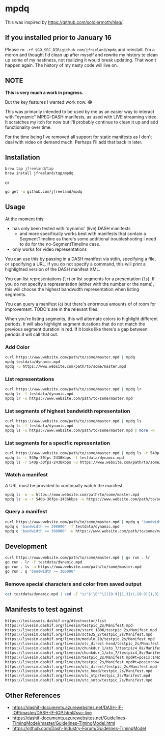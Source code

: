 # mpdq

This was inspired by https://github.com/soldiermoth/hlsq/.

## If you installed prior to January 16

Please `rm -rf $GO_SRC_DIR/github.com/jfreeland/mpdq` and reinstall. I'm a moron and thought I'd clean up after myself and rewrite my history to clean up some of my nastiness, not realizing it would break updating. That won't happen again. The history of my nasty code will live on.

## NOTE

**This is very much a work in progress.**

But the key features I wanted work now. 😂

This was primarily intended to be used by me as an easier way to interact with "dynamic" MPEG-DASH manifests, as used with LIVE streaming video. It scratches my itch for now but I'll probably continue to clean it up and add functionality over time.

For the time being I've removed all support for static manifests as I don't deal with video on demand much. Perhaps I'll add that back in later.

## Installation

```sh
brew tap jfreeland/tap
brew install jfreeland/tap/mpdq
```

or

```sh
go get -u github.com/jfreeland/mpdq
```

## Usage

At the moment this:

- has only been tested with 'dynamic' (live) DASH manifests
  - and more specifically works best with manifests that contain a SegmentTimeline as there's some additional troubleshooting I need to do for the no-SegmentTimeline case.
- only works for video representations

You can use this by passing in a DASH manifest via stdin, specifying a file, or specifying a URL. If you do not specify a command, this will print a highlighted version of the DASH manifest XML.

You can list representations (`lr`) or list segments for a presentation (`ls`). If you do not specify a representation (either with the number or the name), this will choose the highest bandwidth representation when listing segments.

You can query a manifest (`q`) but there's enormous amounts of of room for improvement. TODO's are in the relevant files.

When you're listing segments, this will alternate colors to highlight different periods. It will also highlight segment durations that do not match the previous segment duration in red. If it looks like there's a gap between periods it will call that out.

### Add Color

```sh
curl https://www.website.com/path/to/some/master.mpd | mpdq
mpdq testdata/dynamic.mpd
mpdq -u https://www.website.com/path/to/some/master.mpd
```

### List representations

```sh
curl https://www.website.com/path/to/some/master.mpd | mpdq lr
mpdq lr -f testdata/dynamic.mpd
mpdq lr -u https://www.website.com/path/to/some/master.mpd
```

### List segments of highest bandwidth representation

```sh
curl https://www.website.com/path/to/some/master.mpd | mpdq ls
mpdq ls -f testdata/dynamic.mpd
mpdq ls -u https://www.website.com/path/to/some/master.mpd | more -R
```

### List segments for a specific representation

```sh
curl https://www.website.com/path/to/some/master.mpd | mpdq ls -r 540p-30fps-2436kbps
mpdq ls -r 540p-30fps-2436kbps -f testdata/dynamic.mpd
mpdq ls -r 540p-30fps-2436kbps -u https://www.website.com/path/to/some/master.mpd | more -R
```

### Watch a manifest

A URL must be provided to continually watch the manifest.

```sh
mpdq ls -w -u https://www.website.com/path/to/some/master.mpd
mpdq ls -w -r 540p-30fps-2436kbps -u https://www.website.com/path/to/some/master.mpd
```

### Query a manifest

```sh
curl https://www.website.com/path/to/some/master.mpd | mpdq q 'bandwidth >= 300000'
mpdq q 'bandwidth >= 300000' -f testdata/dynamic.mpd
mpdq q 'bandwidth >= 300000' -u https://www.website.com/path/to/some/master.mpd
```

## Development

```sh
curl https://www.website.com/path/to/some/master.mpd | go run . lr
go run . lr -f testdata/dynamic.mpd
go run . ls -u https://www.website.com/path/to/some/master.mpd
go run . q 'bandwidth >= 300000'
```

### Remove special characters and color from saved output

```sh
cat testdata/dynamic.mpd | sed -E "s/"$'\E'"\[([0-9]{1,3}((;[0-9]{1,3})*)?)?[m|K]//g" > d.mpd
```

## Manifests to test against

```sh
https://testassets.dashif.org/#testvector/list
https://livesim.dashif.org/livesim/testpic_2s/Manifest.mpd
https://livesim.dashif.org/livesim/start_1800/testpic_2s/Manifest.mpd
https://livesim.dashif.org/livesim/scte35_2/testpic_2s/Manifest.mpd
https://livesim.dashif.org/livesim/modulo_10/testpic_2s/Manifest.mpd
https://livesim.dashif.org/livesim/utc_direct-head/testpic_2s/Manifest.mpd (way off)
https://livesim.dashif.org/livesim/chunkdur_1/ato_7/testpic4_8s/Manifest300.mpd (not even close)
https://livesim.dashif.org/livesim/chunkdur_1/ato_7/testpic4_8s/Manifest.mpd (not even close)
https://livesim.dashif.org/livesim/testpic_2s/Manifest.mpd#t=posix:1465406946
https://livesim.dashif.org/livesim/testpic_2s/Manifest.mpd#t=posix:now
https://livesim.dashif.org/livesim/utc_direct/testpic_2s/Manifest.mpd
https://livesim.dashif.org/livesim/utc_head/testpic_2s/Manifest.mpd
https://livesim.dashif.org/livesim/utc_ntp/testpic_2s/Manifest.mpd
https://livesim.dashif.org/livesim/utc_sntp/testpic_2s/Manifest.mpd
```

## Other References

- https://dashif-documents.azurewebsites.net/DASH-IF-IOP/master/DASH-IF-IOP.html#svc-live
- https://dashif-documents.azurewebsites.net/Guidelines-TimingModel/master/Guidelines-TimingModel.html
- https://github.com/Dash-Industry-Forum/Guidelines-TimingModel
